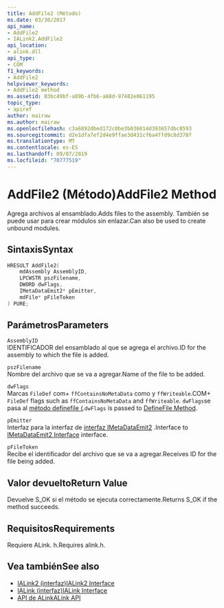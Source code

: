 ```yaml
---
title: AddFile2 (Método)
ms.date: 03/30/2017
api_name:
- AddFile2
- IALink2.AddFile2
api_location:
- alink.dll
api_type:
- COM
f1_keywords:
- AddFile2
helpviewer_keywords:
- AddFile2 method
ms.assetid: 03bc49bf-a89b-4fb6-a88d-97482e061195
topic_type:
- apiref
author: mairaw
ms.author: mairaw
ms.openlocfilehash: c3a6892dbed172c0be3b036014d393657dbc8593
ms.sourcegitcommit: d2e1dfa7ef2d4e9ffae3d431cf6a4ffd9c8d378f
ms.translationtype: MT
ms.contentlocale: es-ES
ms.lasthandoff: 09/07/2019
ms.locfileid: "70777519"
---
```

# <a name="addfile2-method"></a><span data-ttu-id="dbe50-102">AddFile2 (Método)</span><span class="sxs-lookup"><span data-stu-id="dbe50-102">AddFile2 Method</span></span>
<span data-ttu-id="dbe50-103">Agrega archivos al ensamblado.</span><span class="sxs-lookup"><span data-stu-id="dbe50-103">Adds files to the assembly.</span></span> <span data-ttu-id="dbe50-104">También se puede usar para crear módulos sin enlazar.</span><span class="sxs-lookup"><span data-stu-id="dbe50-104">Can also be used to create unbound modules.</span></span>  
  
## <a name="syntax"></a><span data-ttu-id="dbe50-105">Sintaxis</span><span class="sxs-lookup"><span data-stu-id="dbe50-105">Syntax</span></span>  
  
```cpp  
HRESULT AddFile2(  
    mdAssembly AssemblyID,  
    LPCWSTR pszFilename,  
    DWORD dwFlags,  
    IMetaDataEmit2* pEmitter,  
    mdFile* pFileToken  
) PURE;  
```  
  
## <a name="parameters"></a><span data-ttu-id="dbe50-106">Parámetros</span><span class="sxs-lookup"><span data-stu-id="dbe50-106">Parameters</span></span>  
 `AssemblyID`  
 <span data-ttu-id="dbe50-107">IDENTIFICADOR del ensamblado al que se agrega el archivo.</span><span class="sxs-lookup"><span data-stu-id="dbe50-107">ID for the assembly to which the file is added.</span></span>  
  
 `pszFilename`  
 <span data-ttu-id="dbe50-108">Nombre del archivo que se va a agregar.</span><span class="sxs-lookup"><span data-stu-id="dbe50-108">Name of the file to be added.</span></span>  
  
 `dwFlags`  
 <span data-ttu-id="dbe50-109">Marcas `FileDef` com+ `ffContainsNoMetaData` como y `ffWriteable`.</span><span class="sxs-lookup"><span data-stu-id="dbe50-109">COM+ `FileDef` flags such as `ffContainsNoMetaData` and `ffWriteable`.</span></span> <span data-ttu-id="dbe50-110">`dwFlags`se pasa al [método definefile (](../metadata/imetadataassemblyemit-definefile-method.md).</span><span class="sxs-lookup"><span data-stu-id="dbe50-110">`dwFlags` is passed to [DefineFile Method](../metadata/imetadataassemblyemit-definefile-method.md).</span></span>  
  
 `pEmitter`  
 <span data-ttu-id="dbe50-111">Interfaz para la interfaz de [interfaz IMetaDataEmit2](../metadata/imetadataemit2-interface.md) .</span><span class="sxs-lookup"><span data-stu-id="dbe50-111">Interface to [IMetaDataEmit2 Interface](../metadata/imetadataemit2-interface.md) interface.</span></span>  
  
 `pFileToken`  
 <span data-ttu-id="dbe50-112">Recibe el identificador del archivo que se va a agregar.</span><span class="sxs-lookup"><span data-stu-id="dbe50-112">Receives ID for the file being added.</span></span>  
  
## <a name="return-value"></a><span data-ttu-id="dbe50-113">Valor devuelto</span><span class="sxs-lookup"><span data-stu-id="dbe50-113">Return Value</span></span>  
 <span data-ttu-id="dbe50-114">Devuelve S_OK si el método se ejecuta correctamente.</span><span class="sxs-lookup"><span data-stu-id="dbe50-114">Returns S_OK if the method succeeds.</span></span>  
  
## <a name="requirements"></a><span data-ttu-id="dbe50-115">Requisitos</span><span class="sxs-lookup"><span data-stu-id="dbe50-115">Requirements</span></span>  
 <span data-ttu-id="dbe50-116">Requiere ALink. h.</span><span class="sxs-lookup"><span data-stu-id="dbe50-116">Requires alink.h.</span></span>  
  
## <a name="see-also"></a><span data-ttu-id="dbe50-117">Vea también</span><span class="sxs-lookup"><span data-stu-id="dbe50-117">See also</span></span>

- [<span data-ttu-id="dbe50-118">IALink2 (interfaz)</span><span class="sxs-lookup"><span data-stu-id="dbe50-118">IALink2 Interface</span></span>](ialink2-interface.md)
- [<span data-ttu-id="dbe50-119">IALink (interfaz)</span><span class="sxs-lookup"><span data-stu-id="dbe50-119">IALink Interface</span></span>](ialink-interface.md)
- [<span data-ttu-id="dbe50-120">API de ALink</span><span class="sxs-lookup"><span data-stu-id="dbe50-120">ALink API</span></span>](index.md)

